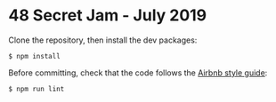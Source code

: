 # 48 Secret Jam - July 2019

Clone the repository, then install the dev packages:
```
$ npm install
```
Before committing, check that the code follows the [Airbnb style guide][airbnb]:
```
$ npm run lint
```

[airbnb]: https://github.com/airbnb/javascript
